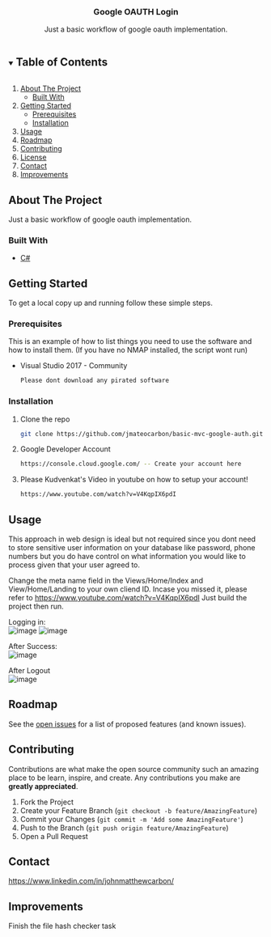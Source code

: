 <!--
*** Thanks for checking out the Best-README-Template. If you have a suggestion
*** that would make this better, please fork the repo and create a pull request
*** or simply open an issue with the tag "enhancement".
*** Thanks again! Now go create something AMAZING! :D
***
***
***
*** To avoid retyping too much info. Do a search and replace for the following:
*** github_username, repo_name, twitter_handle, email, project_title, project_description
-->



<!-- PROJECT SHIELDS -->
<!--
*** I'm using markdown "reference style" links for readability.
*** Reference links are enclosed in brackets [ ] instead of parentheses ( ).
*** See the bottom of this document for the declaration of the reference variables
*** for contributors-url, forks-url, etc. This is an optional, concise syntax you may use.
*** https://www.markdownguide.org/basic-syntax/#reference-style-links
-->



<!-- PROJECT LOGO -->
<br />
<p align="center">
  <a href="https://github.com/jmateocarbon/python-cve-checker">
  </a>

  <h3 align="center">Google OAUTH Login</h3>

  <p align="center">
    Just a basic workflow of google oauth implementation.
  </p>
</p>



<!-- TABLE OF CONTENTS -->
<details open="open">
  <summary><h2 style="display: inline-block">Table of Contents</h2></summary>
  <ol>
    <li>
      <a href="#about-the-project">About The Project</a>
      <ul>
        <li><a href="#built-with">Built With</a></li>
      </ul>
    </li>
    <li>
      <a href="#getting-started">Getting Started</a>
      <ul>
        <li><a href="#prerequisites">Prerequisites</a></li>
        <li><a href="#installation">Installation</a></li>
      </ul>
    </li>
    <li><a href="#usage">Usage</a></li>
    <li><a href="#roadmap">Roadmap</a></li>
    <li><a href="#contributing">Contributing</a></li>
    <li><a href="#license">License</a></li>
    <li><a href="#contact">Contact</a></li>
    <li><a href="#Improvements">Improvements</a></li>
  </ol>
</details>



<!-- ABOUT THE PROJECT -->
## About The Project

Just a basic workflow of google oauth implementation.

### Built With

* [C#](https://docs.microsoft.com/en-us/visualstudio/get-started/csharp/?view=vs-2019)

<!-- GETTING STARTED -->
## Getting Started

To get a local copy up and running follow these simple steps.

### Prerequisites

This is an example of how to list things you need to use the software and how to install them. (If you have no NMAP installed, the script wont run)

* Visual Studio 2017 - Community
  ```sh
  Please dont download any pirated software
  ```
### Installation

1. Clone the repo
   ```sh
   git clone https://github.com/jmateocarbon/basic-mvc-google-auth.git
   ```
2. Google Developer Account
   ```sh
   https://console.cloud.google.com/ -- Create your account here

   ``` 
3. Please Kudvenkat's Video in youtube on how to setup your account!
   ```sh
   https://www.youtube.com/watch?v=V4KqpIX6pdI
   ```

<!-- USAGE EXAMPLES -->
## Usage

This approach in web design is ideal but not required since you dont need to store sensitive user information on your database 
like password, phone numbers but you do have control on what information you would like to process given that your user agreed to.

Change the meta name field in the Views/Home/Index and View/Home/Landing to your own cliend ID. Incase you missed it, please refer to https://www.youtube.com/watch?v=V4KqpIX6pdI
    <meta name="google-signin-client_id" content="yourCredentialsHere.apps.googleusercontent.com">
Just build the project then run.

Logging in:\
![image](https://user-images.githubusercontent.com/51006392/127162282-74d1ff2f-025a-4c2a-97ff-12c77a1104e4.png)
![image](https://user-images.githubusercontent.com/51006392/127162484-2cbe1fec-079f-4cb5-985e-94a2b2b217f8.png)

After Success:\
![image](https://user-images.githubusercontent.com/51006392/127162701-4d064bae-3cae-4bf6-9689-62f0f20feab0.png)

After Logout\
![image](https://user-images.githubusercontent.com/51006392/127162282-74d1ff2f-025a-4c2a-97ff-12c77a1104e4.png)

<!-- ROADMAP -->
## Roadmap
See the [open issues](https://github.com/jmateocarbon/basic-mvc-google-auth/issues) for a list of proposed features (and known issues).

<!-- CONTRIBUTING -->
## Contributing

Contributions are what make the open source community such an amazing place to be learn, inspire, and create. Any contributions you make are **greatly appreciated**.

1. Fork the Project
2. Create your Feature Branch (`git checkout -b feature/AmazingFeature`)
3. Commit your Changes (`git commit -m 'Add some AmazingFeature'`)
4. Push to the Branch (`git push origin feature/AmazingFeature`)
5. Open a Pull Request

<!-- CONTACT -->
## Contact
https://www.linkedin.com/in/johnmatthewcarbon/

## Improvements
Finish the file hash checker task
<!-- MARKDOWN LINKS & IMAGES -->
<!-- https://www.markdownguide.org/basic-syntax/#reference-style-links -->

